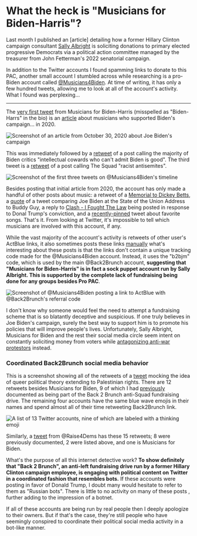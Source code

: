 # What the heck is "Musicians for Biden-Harris"?

Last month I published an [article] detailing how a former Hillary Clinton campaign consultant [Sally Albright](https://www.sallylalbright.com/) is soliciting donations to primary elected progressive Democrats via a political action committee managed by the treasurer from John Fetterman's 2022 senatorial campaign.

In addition to the Twitter accounts I found spamming links to donate to this PAC, another small account I stumbled across while researching is a pro-Biden account called [@Musicians4Biden](https://twitter.com/Musicians4Biden). At time of writing, it has only a few hundred tweets, allowing me to look at all of the account's activity. What I found was perplexing...

---

The [very first tweet](https://x.com/Musicians4Biden/status/1769084721110098247) from Musicians for Biden-Harris (misspelled as "Biden-Harrs" in the bio) is an [article](https://www.altpress.com/musicians-supporting-joe-biden-2020-election/) about musicians who supported Biden's campaign... in 2020. 

![Screenshot of an article from October 30, 2020 about Joe Biden's campaign](./musicians-biden-harris/2020-article-screenshot.png)

This was immediately followed by a [retweet](https://x.com/TWLadyGrey/status/1768605688777863352/retweets) of a post calling the majority of Biden critics "intellectual cowards who can't admit Biden is good". The third tweet is a [retweet](https://x.com/TommyInPA/status/1768814858005336434/retweets) of a post calling The Squad "racist antisemites".

![Screenshot of the first three tweets on @Musicians4Biden's timeline](../musicians4biden/first-tweets.png)

Besides posting that initial article from 2020, the account has only made a handful of other posts about music: a retweet of a [Memorial to Dickey Betts](https://x.com/odie_jackson/status/1781060117800079452/retweets), a [quote](https://x.com/HeLiesWeDie1/status/1765961410763260391/retweets) of a tweet comparing Joe Biden at the State of the Union Address to Buddy Guy, a reply to [Clash - I Fought The Law](https://x.com/Musicians4Biden/status/1796346003857256583) being posted in response to Donal Trump's conviction, and a [recently-pinned](https://x.com/Musicians4Biden/status/1797895241682542731) tweet about favorite songs. That's it. From looking at Twitter, it's impossible to tell which musicians are involved with this account, if any.

While the vast majority of the account's activity is retweets of other user's ActBlue links, it also sometimes posts these links [manually](https://x.com/Musicians4Biden/status/1798778554781487198) what's interesting about these posts is that the links don't contain a unique tracking code made for the @Musicians4Biden account. Instead, it uses the "b2bjm" code, which is used by the main @Back2Brunch account, **suggesting that "Musicians for Biden-Harris" is in fact a sock puppet account run by Sally Albright. This is supported by the complete lack of fundraising being done for any groups besides Pro PAC**.

![Screenshot of @Musicians4Biden posting a link to ActBlue with @Back2Brunch's referral code](../musicians4biden/b2bjm.png)

I don't know why someone would feel the need to attempt a fundraising scheme that is so blatantly deceptive and suspicious. If one truly believes in Joe Biden's campaign, surely the best way to support him is to promote his policies that will improve people's lives. Unfortunately, Sally Albright, Musicians for Biden and the rest their social media circle seem intent on constantly soliciting money from voters while [antagonizing anti-war protestors](https://x.com/BanquoDyar/status/1799615488001286261/retweets) instead.

### Coordinated Back2Brunch social media behavior

This is a screenshot showing all of the retweets of a [tweet]() mocking the idea of queer political theory extending to Palestinian rights. There are 12 retweets besides Musicians for Biden, 9 of which I had [previously](./anti-squad-pac.md) documented as being part of the Back 2 Brunch anti-Squad fundraising drive. The remaining four accounts have the same blue wave emojis in their names and spend almost all of their time retweeting Back2Brunch link.

![A list of 13 Twitter accounts, nine of which are labeled with a thinking emoji](../musicians4biden/queer-retweets-annotated.png)

Similarly, a [tweet](https://x.com/Raise4Dems/status/1796524028192063676) from @Raise4Dems has these 15 retweets; 8 were previously documented, 2 were listed above, and one is Musicians for Biden.

What's the purpose of all this internet detective work? **To show definitely that "Back 2 Brunch", an anti-left fundraising drive run by a former Hillary Clinton campaign employee, is engaging with political content on Twitter in a coordinated fashion that resembles bots.** If these accounts were posting in favor of Donald Trump, I doubt many would hesitate to refer to them as "Russian bots". There is little to no activity on many of these posts , further adding to the impression of a botnet.

If all of these accounts are being run by real people then I deeply apologize to their owners. But if that's the case, they're still people who have seemingly conspired to coordinate their political social media activity in a bot-like manner. 
